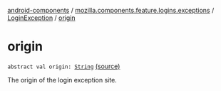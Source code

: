 [android-components](../../index.md) / [mozilla.components.feature.logins.exceptions](../index.md) / [LoginException](index.md) / [origin](./origin.md)

# origin

`abstract val origin: `[`String`](https://kotlinlang.org/api/latest/jvm/stdlib/kotlin/-string/index.html) [(source)](https://github.com/mozilla-mobile/android-components/blob/master/components/feature/logins/src/main/java/mozilla/components/feature/logins/exceptions/LoginException.kt#L19)

The origin of the login exception site.

